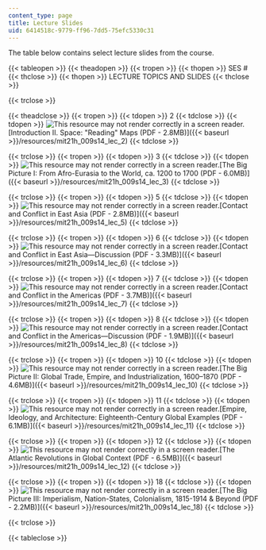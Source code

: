 ```yaml
---
content_type: page
title: Lecture Slides
uid: 6414518c-9779-ff96-7dd5-75efc5330c31
---
```


The table below contains select lecture slides from the course.

{{< tableopen >}}
{{< theadopen >}}
{{< tropen >}}
{{< thopen >}}
SES #
{{< thclose >}}
{{< thopen >}}
LECTURE TOPICS AND SLIDES
{{< thclose >}}

{{< trclose >}}

{{< theadclose >}}
{{< tropen >}}
{{< tdopen >}}
2
{{< tdclose >}}
{{< tdopen >}}
![This resource may not render correctly in a screen reader.](/images/inacessible.gif)[Introduction II. Space: "Reading" Maps (PDF - 2.8MB)]({{< baseurl >}}/resources/mit21h_009s14_lec_2)
{{< tdclose >}}

{{< trclose >}}
{{< tropen >}}
{{< tdopen >}}
3
{{< tdclose >}}
{{< tdopen >}}
![This resource may not render correctly in a screen reader.](/images/inacessible.gif)[The Big Picture I: From Afro-Eurasia to the World, ca. 1200 to 1700 (PDF - 6.0MB)]({{< baseurl >}}/resources/mit21h_009s14_lec_3)
{{< tdclose >}}

{{< trclose >}}
{{< tropen >}}
{{< tdopen >}}
5
{{< tdclose >}}
{{< tdopen >}}
![This resource may not render correctly in a screen reader.](/images/inacessible.gif)[Contact and Conflict in East Asia (PDF - 2.8MB)]({{< baseurl >}}/resources/mit21h_009s14_lec_5)
{{< tdclose >}}

{{< trclose >}}
{{< tropen >}}
{{< tdopen >}}
6
{{< tdclose >}}
{{< tdopen >}}
![This resource may not render correctly in a screen reader.](/images/inacessible.gif)[Contact and Conflict in East Asia—Discussion (PDF - 3.3MB)]({{< baseurl >}}/resources/mit21h_009s14_lec_6)
{{< tdclose >}}

{{< trclose >}}
{{< tropen >}}
{{< tdopen >}}
7
{{< tdclose >}}
{{< tdopen >}}
![This resource may not render correctly in a screen reader.](/images/inacessible.gif)[Contact and Conflict in the Americas (PDF - 3.7MB)]({{< baseurl >}}/resources/mit21h_009s14_lec_7)
{{< tdclose >}}

{{< trclose >}}
{{< tropen >}}
{{< tdopen >}}
8
{{< tdclose >}}
{{< tdopen >}}
![This resource may not render correctly in a screen reader.](/images/inacessible.gif)[Contact and Conflict in the Americas—Discussion (PDF - 1.9MB)]({{< baseurl >}}/resources/mit21h_009s14_lec_8)
{{< tdclose >}}

{{< trclose >}}
{{< tropen >}}
{{< tdopen >}}
10
{{< tdclose >}}
{{< tdopen >}}
![This resource may not render correctly in a screen reader.](/images/inacessible.gif)[The Big Picture II: Global Trade, Empire, and Industrialization, 1600–1870 (PDF - 4.6MB)]({{< baseurl >}}/resources/mit21h_009s14_lec_10)
{{< tdclose >}}

{{< trclose >}}
{{< tropen >}}
{{< tdopen >}}
11
{{< tdclose >}}
{{< tdopen >}}
![This resource may not render correctly in a screen reader.](/images/inacessible.gif)[Empire, Ideology, and Architecture: Eighteenth-Century Global Examples (PDF - 6.1MB)]({{< baseurl >}}/resources/mit21h_009s14_lec_11)
{{< tdclose >}}

{{< trclose >}}
{{< tropen >}}
{{< tdopen >}}
12
{{< tdclose >}}
{{< tdopen >}}
![This resource may not render correctly in a screen reader.](/images/inacessible.gif)[The Atlantic Revolutions in Global Context (PDF - 6.5MB)]({{< baseurl >}}/resources/mit21h_009s14_lec_12)
{{< tdclose >}}

{{< trclose >}}
{{< tropen >}}
{{< tdopen >}}
18
{{< tdclose >}}
{{< tdopen >}}
![This resource may not render correctly in a screen reader.](/images/inacessible.gif)[The Big Picture III: Imperialism, Nation-States, Colonialism, 1815-1914 & Beyond (PDF - 2.2MB)]({{< baseurl >}}/resources/mit21h_009s14_lec_18)
{{< tdclose >}}

{{< trclose >}}

{{< tableclose >}}